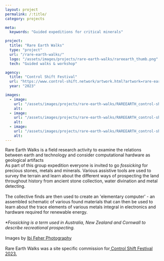 ```yaml
---
layout: project
permalink: /:title/
category: projects

meta:
  keywords: "Guided expeditions for critical minerals"

project:
  title: "Rare Earth Walks"
  type: "project"
  url: "/rare-earth-walks/"
  logo: "/assets/images/projects/rare-earth-walks/rareearth_thumb.png"
  tech: "Guided walks & workshop"

agency:
  title: "Control Shift Festival"
  url: "https://www.control-shift.network/artwork.html?artwork=rare-earth-walks"
  year: "2023"

images:
  - image:
    url: "/assets/images/projects/rare-earth-walks/RAREEARTH_control-shift_1.jpg"
    alt:
  - image:
    url: "/assets/images/projects/rare-earth-walks/RAREEARTH_control-shift_2.png"
    alt:
  - image:
    url: "/assets/images/projects/rare-earth-walks/RAREEARTH_control-shift_3.png"
    alt:
---
```

<p> Rare Earth Walks is a field research activity to examine the relations between earth and technology and consider computational hardware as geological artifacts
<br>
As part of this group expedition everyone is invited to go <i>fossicking</i> for precious stones, metals and minerals. Various assistive tools are used to survey the terrain and learn about the different ways of prospecting the land throughout history from ancient stone collection, water divination and metal detecting.
<br>
<br>
The collective finds are then used to create an 'elementary computer' - an assembled schematic of various found materials that can then be used to learn about the trace elements of various metals integral in electronics and hardware required for renewable energy.
<br>
<br>
<i>*Fossicking is a term used in Australia, New Zealand and Cornwall to describe recreational prospecting.</i>
<br>
<br>
Images by <a href="https://ibifeherphotography.com/">Ibi Feher Photography</a>
<br>
<br>
Rare Earth Walks was a site specific commission for<a href="https://www.control-shift.network/artwork.html?artwork=rare-earth-walks"> Control Shift Festival 2023.</a>



